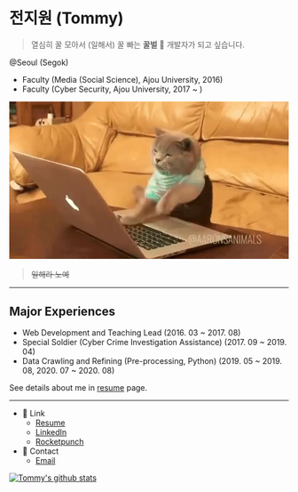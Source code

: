 # 전지원 (Tommy)

> 열심히 꿀 모아서 (일해서) 꿀 빠는 **꿀벌** :bee: 개발자가 되고 싶습니다.

@Seoul (Segok)

- Faculty (Media (Social Science), Ajou University, 2016)
- Faculty (Cyber Security, Ajou University, 2017 ~ )

![Burning](https://github.com/g1-tommy/g1-tommy/blob/master/burning.gif?raw=true)

> ~~일해라 노예~~

---
## Major Experiences

- Web Development and Teaching Lead (2016. 03 ~ 2017. 08)
- Special Soldier (Cyber Crime Investigation Assistance) (2017. 09 ~ 2019. 04)
- Data Crawling and Refining (Pre-processing, Python) (2019. 05 ~ 2019. 08, 2020. 07 ~ 2020. 08)

See details about me in [resume](https://g1tommy.me/resume) page.

---

- 🔗  Link
  - [Resume](https://g1tommy.me/resume)
  - [LinkedIn](https://www.linkedin.com/in/jiwon-jeon-835817125/)
  - [Rocketpunch](https://rocketpunch.com/@jiwonjeon)
- 💬  Contact
  - [Email](mailto:g1.jeon@kakao.com)

[![Tommy's github stats](https://github-readme-stats.vercel.app/api?username=g1-tommy)](https://github.com/anuraghazra/github-readme-stats)
